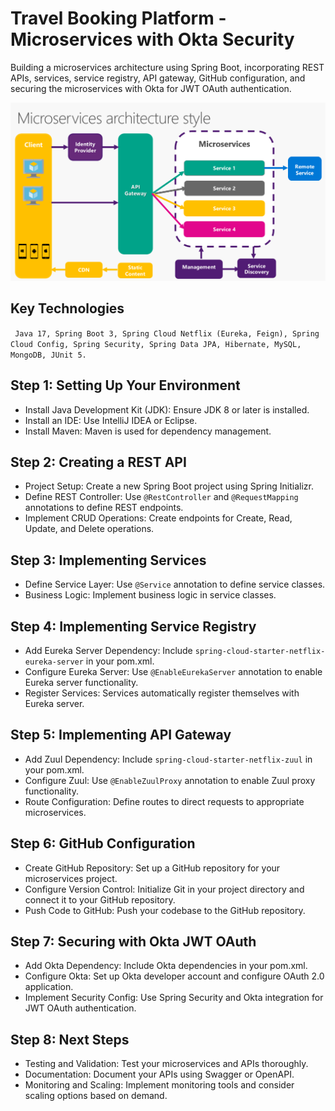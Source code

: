 # Travel Booking Platform - Microservices with Okta Security

Building a microservices architecture using Spring Boot, incorporating REST APIs, services, service registry, API gateway, GitHub configuration, and securing the microservices with Okta for JWT OAuth authentication.

![Microservices Architechture](./microservices/mic_arch.png "Microservices Architechture")
## Key Technologies   
` Java 17, Spring Boot 3, Spring Cloud Netflix (Eureka, Feign), Spring Cloud Config, Spring Security, Spring Data JPA, Hibernate, MySQL, MongoDB, JUnit 5.`
## Step 1: Setting Up Your Environment

- Install Java Development Kit (JDK): Ensure JDK 8 or later is installed.
- Install an IDE: Use IntelliJ IDEA or Eclipse.
- Install Maven: Maven is used for dependency management.

## Step 2: Creating a REST API

- Project Setup: Create a new Spring Boot project using Spring Initializr.
- Define REST Controller: Use `@RestController` and `@RequestMapping` annotations to define REST endpoints.
- Implement CRUD Operations: Create endpoints for Create, Read, Update, and Delete operations.

## Step 3: Implementing Services

- Define Service Layer: Use `@Service` annotation to define service classes.
- Business Logic: Implement business logic in service classes.

## Step 4: Implementing Service Registry

- Add Eureka Server Dependency: Include `spring-cloud-starter-netflix-eureka-server` in your pom.xml.
- Configure Eureka Server: Use `@EnableEurekaServer` annotation to enable Eureka server functionality.
- Register Services: Services automatically register themselves with Eureka server.



## Step 5: Implementing API Gateway

- Add Zuul Dependency: Include `spring-cloud-starter-netflix-zuul` in your pom.xml.
- Configure Zuul: Use `@EnableZuulProxy` annotation to enable Zuul proxy functionality.
- Route Configuration: Define routes to direct requests to appropriate microservices.

## Step 6: GitHub Configuration

- Create GitHub Repository: Set up a GitHub repository for your microservices project.
- Configure Version Control: Initialize Git in your project directory and connect it to your GitHub repository.
- Push Code to GitHub: Push your codebase to the GitHub repository.

## Step 7: Securing with Okta JWT OAuth

- Add Okta Dependency: Include Okta dependencies in your pom.xml.
- Configure Okta: Set up Okta developer account and configure OAuth 2.0 application.
- Implement Security Config: Use Spring Security and Okta integration for JWT OAuth authentication.

## Step 8: Next Steps

- Testing and Validation: Test your microservices and APIs thoroughly.
- Documentation: Document your APIs using Swagger or OpenAPI.
- Monitoring and Scaling: Implement monitoring tools and consider scaling options based on demand.

